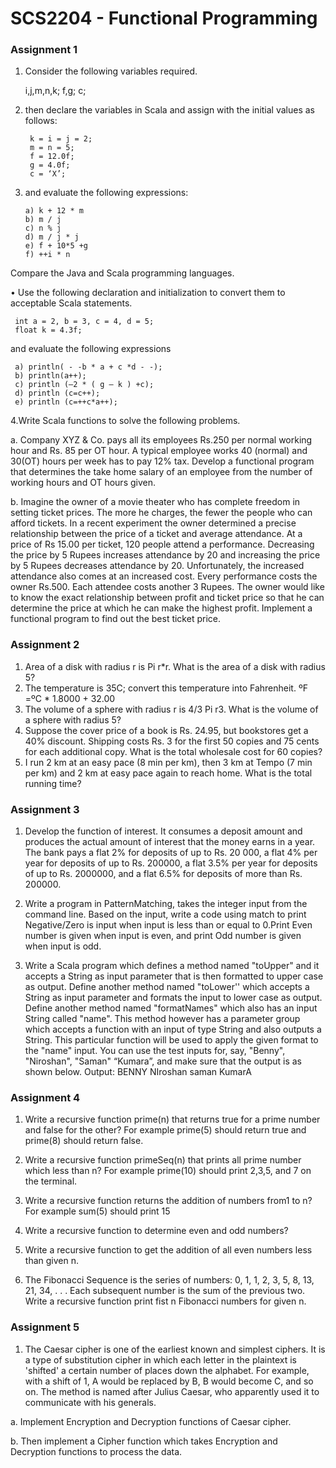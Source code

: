 # SCS2204 - Functional Programming 
<h3>Assignment 1</h3>

1.	Consider the following variables required.
	
       i,j,m,n,k;
       f,g;
       c;

2. then declare the variables in Scala and assign with the initial values as follows:

        k = i = j = 2;
        m = n = 5;
        f = 12.0f;
        g = 4.0f;
        c = ‘X’;
	
3. and evaluate the following expressions:

       a) k + 12 * m	
       b) m / j
       c) n % j
       d) m / j * j
       e) f + 10*5 +g
       f) ++i * n

Compare the Java and Scala programming languages.

•	Use the following declaration and initialization to convert them to acceptable Scala statements. 

     int a = 2, b = 3, c = 4, d = 5;
     float k = 4.3f;

and evaluate the following expressions

     a) println( - -b * a + c *d - -);
     b) println(a++);
     c) println (–2 * ( g – k ) +c);
     d) println (c=c++);
     e) println (c=++c*a++);

4.Write Scala functions to solve the following problems. 

a. Company XYZ & Co. pays all its employees Rs.250 per normal working hour and Rs. 85 per OT hour. A typical employee works 40 (normal) and 30(OT) hours per week has to pay 12% tax. Develop a functional program that determines the take home salary of an employee from the number of working hours and OT hours given.

b. Imagine the owner of a movie theater who has complete freedom in setting ticket prices. The more he charges, the fewer the people who can afford tickets. In a recent experiment the owner determined a precise relationship between the price of a ticket and average attendance.  At a price of Rs 15.00 per ticket, 120 people attend a performance. Decreasing the price by  5 Rupees increases attendance by 20 and increasing the price by  5 Rupees decreases attendance by 20. Unfortunately, the increased attendance also comes at an increased cost. Every performance costs the owner Rs.500. Each attendee costs another 3 Rupees. The owner would like to know the exact relationship between profit and ticket price so that he can determine the price at which he can make the highest profit. Implement a functional program to find out the best ticket price.


<h3>Assignment 2</h3>

1. Area of a disk with radius r is Pi r*r. What is the area of a disk with radius 5?
2. The temperature is 35C; convert this temperature into Fahrenheit.
ºF =ºC * 1.8000 + 32.00
3. The volume of a sphere with radius r is 4/3 Pi r3. What is the volume of a sphere
with radius 5?
4. Suppose the cover price of a book is Rs. 24.95, but bookstores get a 40%
discount. Shipping costs Rs. 3 for the first 50 copies and 75 cents for each
additional copy. What is the total wholesale cost for 60 copies?
5. I run 2 km at an easy pace (8 min per km), then 3 km at Tempo (7 min per km)
and 2 km at easy pace again to reach home. What is the total running time?


<h3>Assignment 3</h3>

1. Develop the function of interest. It consumes a deposit amount and produces the actual
amount of interest that the money earns in a year. The bank pays a flat 2% for deposits of up to
Rs. 20 000, a flat 4% per year for deposits of up to Rs. 200000, a flat 3.5% per year for deposits
of up to Rs. 2000000, and a flat 6.5% for deposits of more than Rs. 200000.

2. Write a program in PatternMatching, takes the integer input from the command line. Based
on the input, write a code using match to print Negative/Zero is input when input is less than or
equal to 0.Print Even number is given when input is even, and print Odd number is given when
input is odd.

3. Write a Scala program which defines a method named "toUpper" and it accepts a String as
input parameter that is then formatted to upper case as output. Define another method named
"toLower'' which accepts a String as input parameter and formats the input to lower case as
output. Define another method named "formatNames" which also has an input String called
"name". This method however has a parameter group which accepts a function with an input of
type String and also outputs a String. This particular function will be used to apply the given
format to the "name" input. You can use the test inputs for, say, "Benny", "Niroshan", "Saman"
“Kumara”, and make sure that the output is as shown below.
Output:
BENNY
NIroshan
saman
KumarA

<h3>Assignment 4</h3>

1. Write a recursive function prime(n) that returns true for a prime number
and false for the other? For example prime(5) should return true and
prime(8) should return false.

2. Write a recursive function primeSeq(n) that prints all prime number
which less than n? For example prime(10) should print 2,3,5, and 7 on the
terminal.

3. Write a recursive function returns the addition of numbers from1 to n?
For example sum(5) should print 15

4. Write a recursive function to determine even and odd numbers?

5. Write a recursive function to get the addition of all even numbers less
than given n.

6. The Fibonacci Sequence is the series of numbers: 0, 1, 1, 2, 3, 5, 8, 13,
21, 34, . . .
Each subsequent number is the sum of the previous two. Write a
recursive function print fist n Fibonacci numbers for given n.

<h3>Assignment 5 </h3>

1. The Caesar cipher is one of the earliest known and simplest ciphers. It is a type of
substitution cipher in which each letter in the plaintext is 'shifted' a certain number of
places down the alphabet. For example, with a shift of 1, A would be replaced by B, B
would become C, and so on. The method is named after Julius Caesar, who apparently
used it to communicate with his generals.

a. Implement Encryption and Decryption functions of Caesar cipher.

b. Then implement a Cipher function which takes Encryption and Decryption
functions to process the data.
